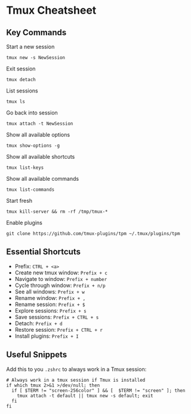 # Tmux Cheatsheet

## Key Commands

Start a new session

```shell
tmux new -s NewSession
```

Exit session

```shell
tmux detach
```

List sessions

```shell
tmux ls
```

Go back into session

```shell
tmux attach -t NewSession
```

Show all available options

```shell
tmux show-options -g
```

Show all available shortcuts

```shell
tmux list-keys
```

Show all available commands

```shell
tmux list-commands
```

Start fresh

```shell
tmux kill-server && rm -rf /tmp/tmux-*
```

Enable plugins

```shell
git clone https://github.com/tmux-plugins/tpm ~/.tmux/plugins/tpm
```

## Essential Shortcuts

- Prefix: `CTRL + <a>`
- Create new tmux window: `Prefix + c`
- Navigate to window: `Prefix + number`
- Cycle through window: `Prefix + n/p`
- See all windows: `Prefix + w`
- Rename window: `Prefix + ,`
- Rename session: `Prefix + $`
- Explore sessions: `Prefix + s`
- Save sessions: `Prefix + CTRL + s`
- Detach: `Prefix + d`
- Restore session: `Prefix + CTRL + r`
- Install plugins: `Prefix + I`

## Useful Snippets

Add this to you `.zshrc` to always work in a Tmux session:

```shell
# Always work in a tmux session if Tmux is installed
if which tmux 2>&1 >/dev/null; then
  if [ $TERM != "screen-256color" ] && [  $TERM != "screen" ]; then
    tmux attach -t default || tmux new -s default; exit
  fi
fi
```
